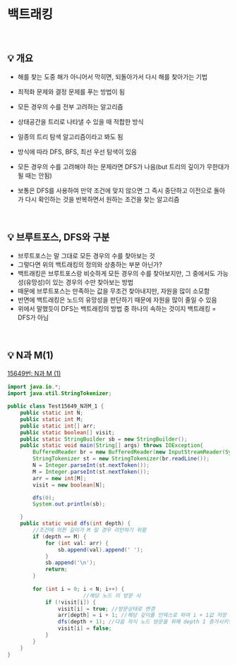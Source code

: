 # 백트래킹
<br>
<aside>
<h2>💡 개요

</aside>

- 해를 찾는 도중 해가 아니어서 막히면, 되돌아가서 다시 해를 찾아가는 기법
- 최적화 문제와 결정 문제를 푸는 방법이 됨
- 모든 경우의 수를 전부 고려하는 알고리즘
- 상태공간을 트리로 나타낼 수 있을 때 적합한 방식
- 일종의 트리 탐색 알고리즘이라고 봐도 됨
- 방식에 따라 DFS, BFS, 최선 우선 탐색이 있음

- 모든 경우의 수를 고려해야 하는 문제라면 DFS가 나음(but 트리의 깊이가 무한대가 될 때는 안됨)
- 보통은 DFS를 사용하여 만약 조건에 맞지 않으면 그 즉시 중단하고 이전으로 돌아가 다시 확인하는 것을 반복하면서 원하는 조건을 찾는 알고리즘
<br>
<aside>
<h2>💡 브루트포스, DFS와 구분

</aside>

- 브루트포스는 말 그대로 모든 경우의 수를 찾아보는 것
- 그렇다면 위의 백트래킹의 정의와 상충하는 부분 아닌가?
- 백트래킹은 브루트포스랑 비슷하게 모든 경우의 수를 찾아보지만, 그 중에서도 가능성(유망성)이 있는 경우의 수만 찾아보는 방법
- 때문에 브루트포스는 만족하는 값을 무조건 찾아내지만, 자원을 많이 소모함
- 반면에 백트래킹은 노드의 유망성을 판단하기 때문에 자원을 많이 줄일 수 있음
- 위에서 말했듯이 DFS는 백트래킹의 방법 중 하나의 속하는 것이지 백트래킹 = DFS가 아님
<br>
<aside>
<h2>💡 N과 M(1)

</aside>

[15649번: N과 M (1)](https://www.acmicpc.net/problem/15649)

```java
import java.io.*;
import java.util.StringTokenizer;

public class Test15649_N과M_1 {
    public static int N;
    public static int M;
    public static int[] arr;
    public static boolean[] visit;
    public static StringBuilder sb = new StringBuilder();
    public static void main(String[] args) throws IOException{
        BufferedReader br = new BufferedReader(new InputStreamReader(System.in));
        StringTokenizer st = new StringTokenizer(br.readLine());
        N = Integer.parseInt(st.nextToken());
        M = Integer.parseInt(st.nextToken());
        arr = new int[M];
        visit = new boolean[N];

        dfs(0);
        System.out.println(sb);

    }
    public static void dfs(int depth) {
        //조건에 의한 길이가 M 일 경우 리턴하기 위함
        if (depth == M) {
            for (int val: arr) {
                sb.append(val).append(' ');
            }
            sb.append('\n');
            return;
        }
        
        for (int i = 0; i < N; i++) {
						//해당 노드 미 방문 시
            if (!visit[i]) {
                visit[i] = true; //방문상태로 변경
                arr[depth] = i + 1; //해당 깊이를 인덱스로 하여 i + 1값 저장
                dfs(depth + 1); //다음 자식 노드 방문을 위해 depth 1 증가시키면서 재귀호출
                visit[i] = false;
            }
        }
    }
}
```
